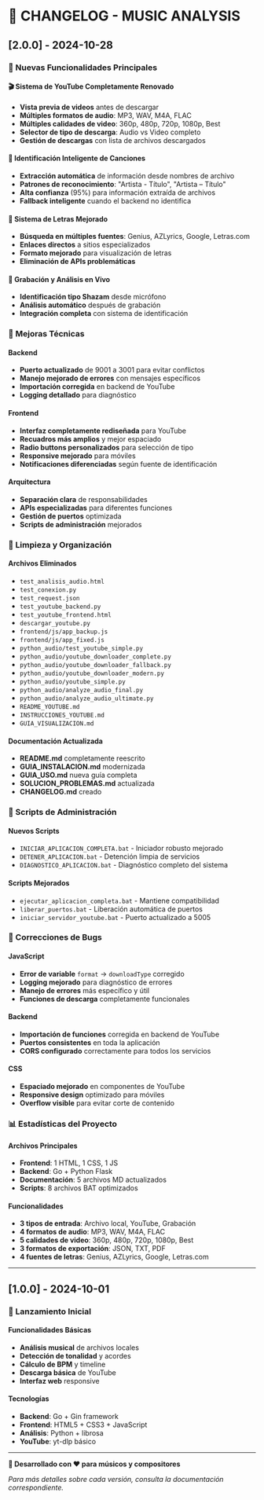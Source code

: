 # 📝 CHANGELOG - MUSIC ANALYSIS

## [2.0.0] - 2024-10-28

### 🎉 Nuevas Funcionalidades Principales

#### 🎬 Sistema de YouTube Completamente Renovado
- **Vista previa de videos** antes de descargar
- **Múltiples formatos de audio**: MP3, WAV, M4A, FLAC
- **Múltiples calidades de video**: 360p, 480p, 720p, 1080p, Best
- **Selector de tipo de descarga**: Audio vs Video completo
- **Gestión de descargas** con lista de archivos descargados

#### 🎵 Identificación Inteligente de Canciones
- **Extracción automática** de información desde nombres de archivo
- **Patrones de reconocimiento**: "Artista - Título", "Artista – Título"
- **Alta confianza** (95%) para información extraída de archivos
- **Fallback inteligente** cuando el backend no identifica

#### 📝 Sistema de Letras Mejorado
- **Búsqueda en múltiples fuentes**: Genius, AZLyrics, Google, Letras.com
- **Enlaces directos** a sitios especializados
- **Formato mejorado** para visualización de letras
- **Eliminación de APIs problemáticas**

#### 🎤 Grabación y Análisis en Vivo
- **Identificación tipo Shazam** desde micrófono
- **Análisis automático** después de grabación
- **Integración completa** con sistema de identificación

### 🔧 Mejoras Técnicas

#### Backend
- **Puerto actualizado** de 9001 a 3001 para evitar conflictos
- **Manejo mejorado de errores** con mensajes específicos
- **Importación corregida** en backend de YouTube
- **Logging detallado** para diagnóstico

#### Frontend
- **Interfaz completamente rediseñada** para YouTube
- **Recuadros más amplios** y mejor espaciado
- **Radio buttons personalizados** para selección de tipo
- **Responsive mejorado** para móviles
- **Notificaciones diferenciadas** según fuente de identificación

#### Arquitectura
- **Separación clara** de responsabilidades
- **APIs especializadas** para diferentes funciones
- **Gestión de puertos** optimizada
- **Scripts de administración** mejorados

### 🧹 Limpieza y Organización

#### Archivos Eliminados
- `test_analisis_audio.html`
- `test_conexion.py`
- `test_request.json`
- `test_youtube_backend.py`
- `test_youtube_frontend.html`
- `descargar_youtube.py`
- `frontend/js/app_backup.js`
- `frontend/js/app_fixed.js`
- `python_audio/test_youtube_simple.py`
- `python_audio/youtube_downloader_complete.py`
- `python_audio/youtube_downloader_fallback.py`
- `python_audio/youtube_downloader_modern.py`
- `python_audio/youtube_simple.py`
- `python_audio/analyze_audio_final.py`
- `python_audio/analyze_audio_ultimate.py`
- `README_YOUTUBE.md`
- `INSTRUCCIONES_YOUTUBE.md`
- `GUIA_VISUALIZACION.md`

#### Documentación Actualizada
- **README.md** completamente reescrito
- **GUIA_INSTALACION.md** modernizada
- **GUIA_USO.md** nueva guía completa
- **SOLUCION_PROBLEMAS.md** actualizada
- **CHANGELOG.md** creado

### 🎯 Scripts de Administración

#### Nuevos Scripts
- `INICIAR_APLICACION_COMPLETA.bat` - Iniciador robusto mejorado
- `DETENER_APLICACION.bat` - Detención limpia de servicios
- `DIAGNOSTICO_APLICACION.bat` - Diagnóstico completo del sistema

#### Scripts Mejorados
- `ejecutar_aplicacion_completa.bat` - Mantiene compatibilidad
- `liberar_puertos.bat` - Liberación automática de puertos
- `iniciar_servidor_youtube.bat` - Puerto actualizado a 5005

### 🐛 Correcciones de Bugs

#### JavaScript
- **Error de variable** `format` → `downloadType` corregido
- **Logging mejorado** para diagnóstico de errores
- **Manejo de errores** más específico y útil
- **Funciones de descarga** completamente funcionales

#### Backend
- **Importación de funciones** corregida en backend de YouTube
- **Puertos consistentes** en toda la aplicación
- **CORS configurado** correctamente para todos los servicios

#### CSS
- **Espaciado mejorado** en componentes de YouTube
- **Responsive design** optimizado para móviles
- **Overflow visible** para evitar corte de contenido

### 📊 Estadísticas del Proyecto

#### Archivos Principales
- **Frontend**: 1 HTML, 1 CSS, 1 JS
- **Backend**: Go + Python Flask
- **Documentación**: 5 archivos MD actualizados
- **Scripts**: 8 archivos BAT optimizados

#### Funcionalidades
- **3 tipos de entrada**: Archivo local, YouTube, Grabación
- **4 formatos de audio**: MP3, WAV, M4A, FLAC
- **5 calidades de video**: 360p, 480p, 720p, 1080p, Best
- **3 formatos de exportación**: JSON, TXT, PDF
- **4 fuentes de letras**: Genius, AZLyrics, Google, Letras.com

---

## [1.0.0] - 2024-10-01

### 🎉 Lanzamiento Inicial

#### Funcionalidades Básicas
- **Análisis musical** de archivos locales
- **Detección de tonalidad** y acordes
- **Cálculo de BPM** y timeline
- **Descarga básica** de YouTube
- **Interfaz web** responsive

#### Tecnologías
- **Backend**: Go + Gin framework
- **Frontend**: HTML5 + CSS3 + JavaScript
- **Análisis**: Python + librosa
- **YouTube**: yt-dlp básico

---

**🎵 Desarrollado con ❤️ para músicos y compositores**

*Para más detalles sobre cada versión, consulta la documentación correspondiente.*